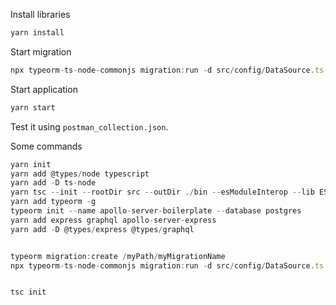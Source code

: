 Install libraries
```javascript
yarn install
```
Start migration
```javascript
npx typeorm-ts-node-commonjs migration:run -d src/config/DataSource.ts
```
Start application
```javascript
yarn start
```
Test it using `postman_collection.json`.

Some commands
```javascript
yarn init
yarn add @types/node typescript
yarn add -D ts-node
yarn tsc --init --rootDir src --outDir ./bin --esModuleInterop --lib ES2019 --module commonjs --noImplicitAny true
yarn add typeorm -g
typeorm init --name apollo-server-boilerplate --database postgres
yarn add express graphql apollo-server-express
yarn add -D @types/express @types/graphql


typeorm migration:create /myPath/myMigrationName
npx typeorm-ts-node-commonjs migration:run -d src/config/DataSource.ts


tsc init
```